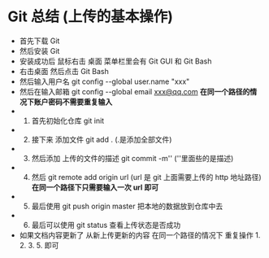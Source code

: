# Git 总结 (上传的基本操作)

- 首先下载 Git
- 然后安装 Git
- 安装成功后 鼠标右击 桌面 菜单栏里会有 Git GUI 和 Git Bash
- 右击桌面 然后点击 Git Bash
- 然后输入用户名 git config --global user.name "xxx"
- 然后在输入邮箱 git config --global email xxx@qq.com
  **在同一个路径的情况下账户密码不需要重复输入**
- 1. 首先初始化仓库 git init
- 2. 接下来 添加文件 git add . (.是添加全部文件)
- 3. 然后添加 上传的文件的描述 git commit -m'' (''里面些的是描述)
- 4. 然后 git remote add origin url (url 是 git 上面需要上传的 http 地址路径)
     **在同一个路径下只需要输入一次 url 即可**
- 5. 最后使用 git push origin master 把本地的数据放到仓库中去
- 6. 最后可以使用 git status 查看上传状态是否成功
- 如果文档内容更新了 从新上传更新的内容 在同一个路径的情况下 重复操作 1. 2. 3. 5. 即可
